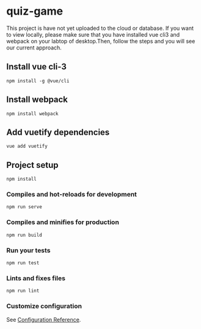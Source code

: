 # quiz-game

This project is have not yet uploaded to the cloud or database. If you want to view locally, please make sure that you have installed vue cli3 and webpack on your labtop of desktop.Then, follow the steps and you will see our current approach.

## Install vue cli-3

```
npm install -g @vue/cli
```

## Install webpack

```
npm install webpack
```

## Add vuetify dependencies

```
vue add vuetify
```

## Project setup

```
npm install
```

### Compiles and hot-reloads for development

```
npm run serve
```

### Compiles and minifies for production

```
npm run build
```

### Run your tests

```
npm run test
```

### Lints and fixes files

```
npm run lint
```

### Customize configuration

See [Configuration Reference](https://cli.vuejs.org/config/).
